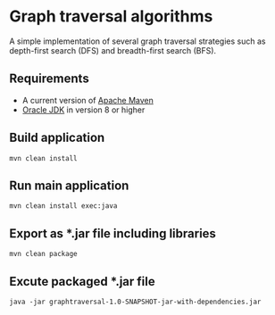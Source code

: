Graph traversal algorithms
==========================

A simple implementation of several graph traversal strategies such as depth-first search (DFS) and breadth-first search (BFS).

Requirements
------------
 - A current version of [Apache Maven](https://maven.apache.org/)
 - [Oracle JDK](http://www.oracle.com/technetwork/java/javase/downloads/index.html) in version 8 or higher


Build application
-----------------

    mvn clean install


Run main application
--------------------

    mvn clean install exec:java


Export as \*.jar file including libraries
-----------------------------------------

    mvn clean package


Excute packaged \*.jar file
---------------------------

    java -jar graphtraversal-1.0-SNAPSHOT-jar-with-dependencies.jar

